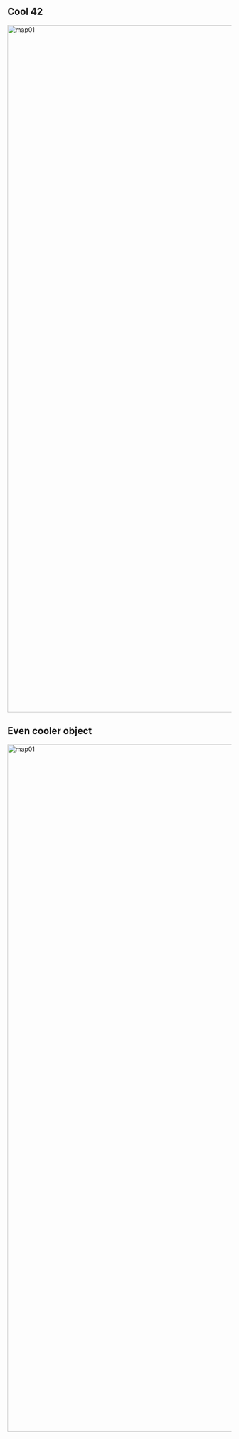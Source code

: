 ## Cool 42
<img width="1546" alt="map01" src=https://github.com/einoob/fdf/blob/master/samples/42fdf.gif>

## Even cooler object
<img width="1546" alt="map01" src=https://github.com/einoob/fdf/blob/master/samples/pylonefdf.gif>
